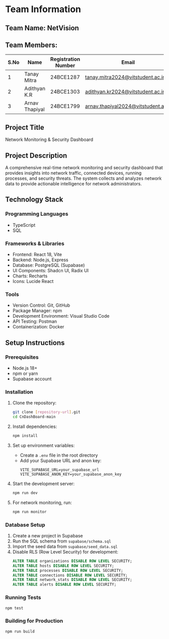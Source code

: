 # Team Information

## Team Name: NetVision

## Team Members:

| S.No | Name           | Registration Number | Email                     |
|------|----------------|---------------------|---------------------------|
| 1    | Tanay Mitra    | 24BCE1287          | tanay.mitra2024@vitstudent.ac.in |
| 2    | Adithyan K.R   | 24BCE1303          | adithyan.kr2024@vitstudent.ac.in |
| 3    | Arnav Thapiyal   | 24BCE1799          | arnav.thapiyal2024@vitstudent.acin |

## Project Title
Network Monitoring & Security Dashboard

## Project Description
A comprehensive real-time network monitoring and security dashboard that provides insights into network traffic, connected devices, running processes, and security threats. The system collects and analyzes network data to provide actionable intelligence for network administrators.

## Technology Stack

### Programming Languages
- TypeScript
- SQL

### Frameworks & Libraries
- Frontend: React 18, Vite
- Backend: Node.js, Express
- Database: PostgreSQL (Supabase)
- UI Components: Shadcn UI, Radix UI
- Charts: Recharts
- Icons: Lucide React

### Tools
- Version Control: Git, GitHub
- Package Manager: npm
- Development Environment: Visual Studio Code
- API Testing: Postman
- Containerization: Docker

## Setup Instructions

### Prerequisites
- Node.js 18+
- npm or yarn
- Supabase account

### Installation
1. Clone the repository:
   ```bash
   git clone [repository-url].git
   cd CnDashBoard-main
   ```

2. Install dependencies:
   ```bash
   npm install
   ```

3. Set up environment variables:
   - Create a `.env` file in the root directory
   - Add your Supabase URL and anon key:
     ```
     VITE_SUPABASE_URL=your_supabase_url
     VITE_SUPABASE_ANON_KEY=your_supabase_anon_key
     ```

4. Start the development server:
   ```bash
   npm run dev
   ```

5. For network monitoring, run:
   ```bash
   npm run monitor
   ```

### Database Setup
1. Create a new project in Supabase
2. Run the SQL schema from `supabase/schema.sql`
3. Import the seed data from `supabase/seed_data.sql`
4. Disable RLS (Row Level Security) for development:
   ```sql
   ALTER TABLE organizations DISABLE ROW LEVEL SECURITY;
   ALTER TABLE hosts DISABLE ROW LEVEL SECURITY;
   ALTER TABLE processes DISABLE ROW LEVEL SECURITY;
   ALTER TABLE connections DISABLE ROW LEVEL SECURITY;
   ALTER TABLE network_stats DISABLE ROW LEVEL SECURITY;
   ALTER TABLE alerts DISABLE ROW LEVEL SECURITY;
   ```

### Running Tests
```bash
npm test
```

### Building for Production
```bash
npm run build
```
